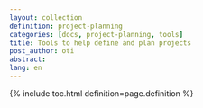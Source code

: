 ```yaml
---
layout: collection
definition: project-planning
categories: [docs, project-planning, tools]
title: Tools to help define and plan projects
post_author: oti
abstract: 
lang: en
---
```


{% include toc.html definition=page.definition %}

<!--
<ol>
<li><a href="tools/metrics-worksheet.html">Project Metrics and Goals Worksheet</a>: The purpose of this worksheet is to draw out the best method(s) to measure the progress of your project. </li>

<li><a href="tools/big-questions.html">Creating Big Questions for Investigation</a>: When you want to create a participatory framework for people to work within, generating big questions is a good place to start. Big questions offer a structure for focused investigation and understanding the root of the problem. Here are a few steps to help facilitate a group in generating big questions when starting a new project.</li>
</ol>
-->